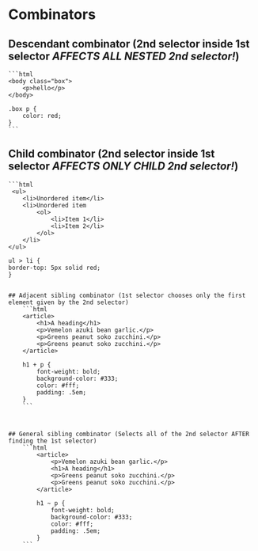 # Combinators

## Descendant combinator (2nd selector inside 1st selector *AFFECTS ALL NESTED 2nd selector!*)
    ```html
    <body class="box">
        <p>hello</p>
    </body>
    
    .box p {
        color: red;
    } 
    ```
    
## Child combinator (2nd selector inside 1st selector *AFFECTS ONLY CHILD 2nd selector!*)
    ```html
     <ul>
        <li>Unordered item</li>
        <li>Unordered item
            <ol>
                <li>Item 1</li>
                <li>Item 2</li>
            </ol>
        </li>
    </ul>   
    
    ul > li {
    border-top: 5px solid red;
    }
```

## Adjacent sibling combinator (1st selector chooses only the first element given by the 2nd selector)
    ```html    
    <article>
        <h1>A heading</h1>
        <p>Vemelon azuki bean garlic.</p>
        <p>Greens peanut soko zucchini.</p>
        <p>Greens peanut soko zucchini.</p>
    </article>

    h1 + p {
        font-weight: bold;
        background-color: #333;
        color: #fff;
        padding: .5em;
    }
    ```
    
    
 
## General sibling combinator (Selects all of the 2nd selector AFTER finding the 1st selector)
    ```html
        <article>
            <p>Vemelon azuki bean garlic.</p>
            <h1>A heading</h1>
            <p>Greens peanut soko zucchini.</p>
            <p>Greens peanut soko zucchini.</p>
        </article>

        h1 ~ p {
            font-weight: bold;
            background-color: #333;
            color: #fff;
            padding: .5em;
        }
    ```
